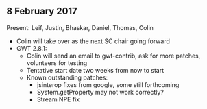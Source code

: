 ## 8 February 2017

Present: Leif, Justin, Bhaskar, Daniel, Thomas, Colin

* Colin will take over as the next SC chair going forward
* GWT 2.8.1:
    * Colin will send an email to gwt-contrib, ask for more patches, volunteers for testing
    * Tentative start date two weeks from now to start
    * Known outstanding patches:
        * jsinterop fixes from google, some still forthcoming
        * System.getProperty may not work correctly?
        * Stream NPE fix
